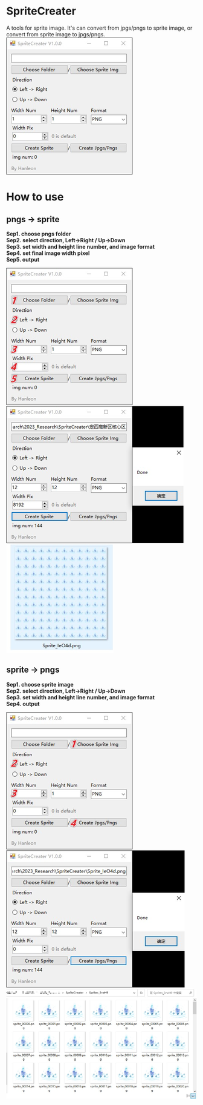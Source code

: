 # SpriteCreater
A tools for sprite image.
It's can convert from jpgs/pngs to sprite image, or convert from sprite image to jpgs/pngs.
![image](https://github.com/Hanleon/SpriteCreater/blob/main/1.jpg)


# How to use
## pngs -> sprite  
__Sep1. choose pngs folder  
Sep2. select direction, Left->Right / Up->Down  
Sep3. set width and height line number, and image format  
Sep4. set final image width pixel  
Sep5. output__  
  
![image](https://github.com/Hanleon/SpriteCreater/blob/main/2.jpg)  
![image](https://github.com/Hanleon/SpriteCreater/blob/main/4.jpg)  
![image](https://github.com/Hanleon/SpriteCreater/blob/main/5.jpg)  

## sprite -> pngs   
__Sep1. choose sprite image  
Sep2. select direction, Left->Right / Up->Down  
Sep3. set width and height line number, and image format  
Sep4. output__  
  
![image](https://github.com/Hanleon/SpriteCreater/blob/main/3.jpg)  
![image](https://github.com/Hanleon/SpriteCreater/blob/main/6.jpg)  
![image](https://github.com/Hanleon/SpriteCreater/blob/main/7.jpg)  
